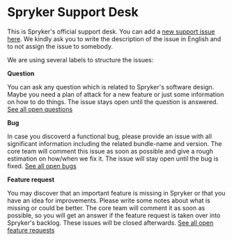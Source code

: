 # Spryker Support Desk
This is Spryker's official support desk. You can add a [new support issue here](https://github.com/spryker/support/issues/new). We kindly ask you to write the description of the issue in English and to not assign the issue to somebody.

We are using several labels to structure the issues:

**Question** 

You can ask any question which is related to Spryker's software design. Maybe you need a plan of attack for a new feature or just some information on how to do things. The issue stays open until the question is answered. [See all open questions](https://github.com/spryker/support/labels/Question)

**Bug**

In case you discoverd a functional bug, please provide an issue with all significant information including the related bundle-name and version. The core team will comment this issue as soon as possible and give a rough estimation on how/when we fix it. The issue will stay open until the bug is fixed. [See all open bugs](https://github.com/spryker/support/labels/Bug)

**Feature request**

You may discover that an important feature is missing in Spryker or that you have an idea for improvements. Please write some notes about what is missing or could be better. The core team will comment it as soon as possible, so you will get an answer if the feature request is taken over into Spryker's backlog. These issues will be closed afterwards. [See all open feature requests](https://github.com/spryker/support/labels/Feature%20request)
